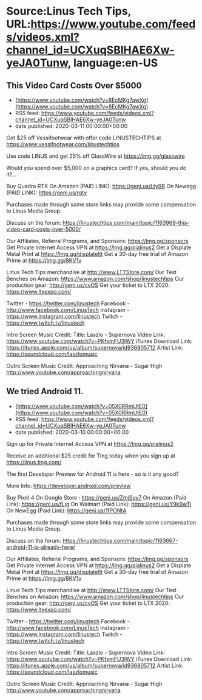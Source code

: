 # Source:Linus Tech Tips, URL:https://www.youtube.com/feeds/videos.xml?channel_id=UCXuqSBlHAE6Xw-yeJA0Tunw, language:en-US

## This Video Card Costs Over $5000
 - [https://www.youtube.com/watch?v=8EcMKg7awXg](https://www.youtube.com/watch?v=8EcMKg7awXg)
 - RSS feed: https://www.youtube.com/feeds/videos.xml?channel_id=UCXuqSBlHAE6Xw-yeJA0Tunw
 - date published: 2020-03-11 00:00:00+00:00

Get $25 off Vessifootwear with offer code LINUSTECHTIPS at https://www.vessifootwear.com/linustechtips

Use code LINUS and get 25% off GlassWire at https://lmg.gg/glasswire

Would you spend over $5,000 on a graphics card? If yes, should you do it?...

Buy Quadro RTX 
On Amazon (PAID LINK): https://geni.us/Lty9R
On Newegg (PAID LINK): https://geni.us/rqty

Purchases made through some store links may provide some compensation to Linus Media Group.

Discuss on the forum: https://linustechtips.com/main/topic/1163969-this-video-card-costs-over-5000/

Our Affiliates, Referral Programs, and Sponsors: https://lmg.gg/sponsors
Get Private Internet Access VPN at https://lmg.gg/pialinus2
Get a Displate Metal Print at https://lmg.gg/displateltt
Get a 30-day free trial of Amazon Prime at https://lmg.gg/8KV1v

Linus Tech Tips merchandise at http://www.LTTStore.com/ 
Our Test Benches on Amazon: https://www.amazon.com/shop/linustechtips 
Our production gear: http://geni.us/cvOS
Get your ticket to LTX 2020: https://www.ltxexpo.com/

Twitter - https://twitter.com/linustech
Facebook - http://www.facebook.com/LinusTech
Instagram - https://www.instagram.com/linustech
Twitch - https://www.twitch.tv/linustech 

Intro Screen Music Credit:
Title: Laszlo - Supernova
Video Link: https://www.youtube.com/watch?v=PKfxmFU3lWY
iTunes Download Link: https://itunes.apple.com/us/album/supernova/id936805712
Artist Link: https://soundcloud.com/laszlomusic

Outro Screen Music Credit: Approaching Nirvana - Sugar High http://www.youtube.com/approachingnirvana

## We tried Android 11.
 - [https://www.youtube.com/watch?v=05X0RRmUtE0](https://www.youtube.com/watch?v=05X0RRmUtE0)
 - RSS feed: https://www.youtube.com/feeds/videos.xml?channel_id=UCXuqSBlHAE6Xw-yeJA0Tunw
 - date published: 2020-03-10 00:00:00+00:00

Sign up for Private Internet Access VPN at https://lmg.gg/pialinus2

Receive an additional $25 credit for Ting today when you sign up at https://linus.ting.com/

The first Developer Preview for Android 11 is here - so is it any good?

More Info: https://developer.android.com/preview

Buy Pixel 4
On Google Store : https://geni.us/ZmjSyv7
On Amazon (Paid Link): https://geni.us/fLjg
On Walmart (Paid Link): https://geni.us/Y9k9wTj
On NewEgg (Paid Link): https://geni.us/1fPONtA

Purchases made through some store links may provide some compensation to Linus Media Group.

Discuss on the forum: https://linustechtips.com/main/topic/1163667-android-11-is-already-here/

Our Affiliates, Referral Programs, and Sponsors: https://lmg.gg/sponsors
Get Private Internet Access VPN at https://lmg.gg/pialinus2
Get a Displate Metal Print at https://lmg.gg/displateltt
Get a 30-day free trial of Amazon Prime at https://lmg.gg/8KV1v

Linus Tech Tips merchandise at http://www.LTTStore.com/ 
Our Test Benches on Amazon: https://www.amazon.com/shop/linustechtips 
Our production gear: http://geni.us/cvOS
Get your ticket to LTX 2020: https://www.ltxexpo.com/

Twitter - https://twitter.com/linustech
Facebook - http://www.facebook.com/LinusTech
Instagram - https://www.instagram.com/linustech
Twitch - https://www.twitch.tv/linustech 

Intro Screen Music Credit:
Title: Laszlo - Supernova
Video Link: https://www.youtube.com/watch?v=PKfxmFU3lWY
iTunes Download Link: https://itunes.apple.com/us/album/supernova/id936805712
Artist Link: https://soundcloud.com/laszlomusic

Outro Screen Music Credit: Approaching Nirvana - Sugar High http://www.youtube.com/approachingnirvana

